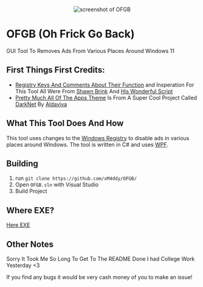 <p align="center">
  <img src="https://i.ibb.co/P4yXfXn/ofgbF.png" alt="screenshot of OFGB" />
</p>

# OFGB (Oh Frick Go Back)
GUI Tool To Removes Ads From Various Places Around Windows 11
<br/>

## First Things First Credits:
- [Registry Keys And Comments About Their Function](https://github.com/xM4ddy/OFGB/blob/92756276178137bb78d7c563733dde0d24f13aff/MainWindow.xaml.cs#L33) and Insperation For This Tool All Were From [Shawn Brink](https://www.elevenforum.com/members/brink.2/) And [His Wonderful Script](https://www.elevenforum.com/t/disable-ads-in-windows-11.8004/)
- [Pretty Much All Of The Apps Theme](https://github.com/xM4ddy/OFGB/blob/main/dark.xaml) Is From A Super Cool Project Called [DarkNet](https://github.com/Aldaviva/DarkNet) By [Aldaviva](https://github.com/Aldaviva)

## What This Tool Does And How
This tool uses changes to the [Windows Registry](https://en.wikipedia.org/wiki/Windows_Registry) to disable ads in various places around Windows. The tool is written in C# and uses [WPF](https://en.wikipedia.org/wiki/Windows_Presentation_Foundation).
<br/>

## Building
1) run `git clone https://github.com/xM4ddy/OFGB/`
2) Open `OFGB.sln` with Visual Studio
3) Build Project
## Where EXE?

[Here EXE](https://github.com/xM4ddy/OFGB/releases/latest)

## Other Notes
Sorry It Took Me So Long To Get To The README Done I had College Work Yesterday <3

If you find any bugs it would be very cash money of you to make an issue!
